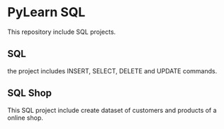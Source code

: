 # PyLearn SQL

This repository include SQL projects.

## SQL

the project includes INSERT, SELECT, DELETE and UPDATE commands.

## SQL Shop

This SQL project include create dataset of customers and products of a online shop.
